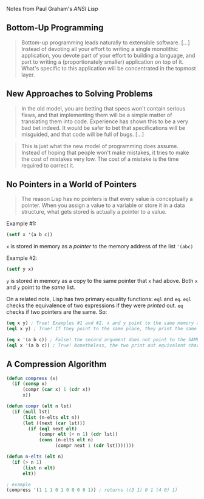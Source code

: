 Notes from Paul Graham's *ANSI Lisp*

## Bottom-Up Programming

> Bottom-up programming leads naturally to extensible software. [...] Instead of devoting all your effort to writing a single
> monolithic application, you devote part of your effort to building a language, and part to writing a (proportionately smaller)
> application on top of it. What's specific to this application will be concentrated in the topmost layer.

## New Approaches to Solving Problems

> In the old model, you are betting that specs won't contain serious flaws, and that implementing them will be a simple matter of
> translating them into code. Experience has shown this to be a very bad bet indeed. It would be safer to bet that specifications
> will be misguided, and that code will be full of bugs.
> [...]

> This is just what the new model of programming does assume. Instead of hoping that people won't make mistakes, it tries to make
> the cost of mistakes very low. The cost of a mistake is the time required to correct it.

## No Pointers in a World of Pointers

> The reason Lisp has no pointers is that every value is conceptually a pointer. When you assign a value to a variable or
> store it in a data structure, what gets stored is actually a pointer to a value.

Example #1:
```lisp
(setf x '(a b c))
```
`x` is stored in memory as a *pointer* to the memory address of the list `'(abc)`

Example #2:
```lisp
(setf y x)
```
`y` is stored in memory as a copy to the same pointer that `x` had above. Both `x` and `y` point to the *same* list.

On a related note, Lisp has two primary equality functions: `eql` and `eq`. `eql` checks the equivalence of two expressions if they were *printed* out. `eq` checks if two pointers are the same. So:

```lisp
(eq x y) ; True! Examples #1 and #2. x and y point to the same memory address
(eql x y) ; True! If they point to the same place, they print the same thing

(eq x '(a b c)) ; False! the second argument does not point to the SAME memory address as x does
(eql x '(a b c)) ; True! Nonetheless, the two print out equivalent characters
```

## A Compression Algorithm

```lisp
(defun compress (x) 
  (if (consp x)
      (compr (car x) 1 (cdr x))
      x))

(defun compr (elt n lst)
  (if (null lst)
      (list (n-elts elt n))
      (let ((next (car lst)))
        (if (eql next elt)
            (compr elt (+ n 1) (cdr lst))
            (cons (n-elts elt n)
                  (compr next 1 (cdr lst)))))))

(defun n-elts (elt n)
  (if (> n 1)
      (list n elt)
      elt))

; example
(compress '(1 1 1 0 1 0 0 0 0 1)) ; returns ((3 1) 0 1 (4 0) 1)
```

